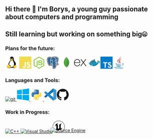 ## Hi there 👋 I'm Borys, a young guy passionate about computers and programming
## <p align="left"> Still learning but working on something big🤐</p>
<body>
  <h3 align="left">Plans for the future:</h3>
  <p align="left"> <a href="https://www.linux.org/"><img src="https://github.com/devicons/devicon/blob/master/icons/linux/linux-original.svg" alt="Linux" width="40" heigth="40"/></a>
  <a href="https://www.javascript.com/"> <img src="https://github.com/devicons/devicon/blob/master/icons/javascript/javascript-plain.svg" alt="JS" width="40" heigth="40"/></a> <a href="https://nodejs.org/en/"><img src="https://github.com/devicons/devicon/blob/master/icons/nodejs/nodejs-plain.svg" alt="NodeJS"
  width="40" heigth="40"/></a> <a href="https://www.postgresql.org/"><img src="https://github.com/devicons/devicon/blob/master/icons/postgresql/postgresql-original.svg" alt="PostgreSQL" width="40" heigth="40"/></a> <a href="https://www.mongodb.com/"><img src="https://github.com/devicons/devicon/blob/master/icons/mongodb/mongodb-original.svg" alt="MongoDB" width="40" heigth="40"/></a>
  <a href="https://expressjs.com/"><img src="https://github.com/devicons/devicon/blob/master/icons/express/express-original.svg" alt="ExpressJS" width="40" heigth="40"/></a>
 <a href="https://www.docker.com/"><img src="https://github.com/devicons/devicon/blob/master/icons/docker/docker-original.svg" alt="Docker" width="40" heigth="40"/></a><a href="https://www.typescriptlang.org/"><img src="https://github.com/devicons/devicon/blob/master/icons/typescript/typescript-original.svg" alt="TS" width="40" heigth="40" /></a><a href="https://www.java.com/en/"><img src="https://github.com/devicons/devicon/blob/master/icons/java/java-original.svg" alt="Java" width="40" heigth="40"/></a> 
  
  

  <h3 align="left">Languages and Tools:</h3>
  <p align="left"> <a href="https://git-scm.com/" target="_blank"> <img src="https://www.vectorlogo.zone/logos/git-scm/git-scm-icon.svg" alt="git" width="40" height="40"/> </a> <a href="https://www.microsoft.com/en-us/windows" target="_blank"> <img src="https://github.com/devicons/devicon/blob/master/icons/windows8/windows8-original.svg" alt="windows" width="40" height="40"/> </a>  <a href="https://www.python.org" target="_blank"> <img src="https://raw.githubusercontent.com/devicons/devicon/master/icons/python/python-original.svg" alt="python" width="40" height="40"/> </a> <a href="https://code.visualstudio.com/"> <img src="https://github.com/devicons/devicon/blob/master/icons/vscode/vscode-original.svg" alt="VScode" width="40" height="40"/><a href="https://github.com/"><img src="https://github.com/devicons/devicon/blob/master/icons/github/github-original.svg" alt="GitHub" width="40" heigth="40"/> </a> </p>
</body>

### <p align="left">Work in Progress:</p>
<p style="display:inline"><a href="https://www.cplusplus.com/"><img src="https://upload.wikimedia.org/wikipedia/commons/thumb/1/18/ISO_C%2B%2B_Logo.svg/1200px-ISO_C%2B%2B_Logo.svg.png" alt="C++" width="40" height="45"/></a><a href="https://visualstudio.microsoft.com/"> <img src="https://upload.wikimedia.org/wikipedia/commons/thumb/5/59/Visual_Studio_Icon_2019.svg/1200px-Visual_Studio_Icon_2019.svg.png" alt="Visual Studio" width="40" heigth="40"/></a><a href="https://www.unrealengine.com/en-US"><img src="https://github.com/devicons/devicon/blob/master/icons/unrealengine/unrealengine-original.svg" alt="Unreal Engine" width="40" heigth="40"/></a> </p> <p style="position: relative; top: -3px; left: -50px ;display:inline"><a href="https://developer.valvesoftware.com/wiki/Source"><img src="https://upload.wikimedia.org/wikipedia/commons/thumb/6/67/Source_engine_logo_and_wordmark.svg/1200px-Source_engine_logo_and_wordmark.svg.png" alt="Source Engine" width="40" heigth="70"/></a></p> 
